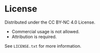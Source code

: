 
# **License**

Distributed under the CC BY-NC 4.0 License.
- Commercial usage is not allowed.
- Attribution is required.

See `LICENSE.txt` for more information.

